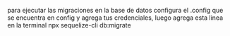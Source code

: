 para ejecutar las migraciones en la base de datos configura el .config que se encuentra en config y agrega tus credenciales,
luego agrega esta linea en la terminal npx sequelize-cli db:migrate
